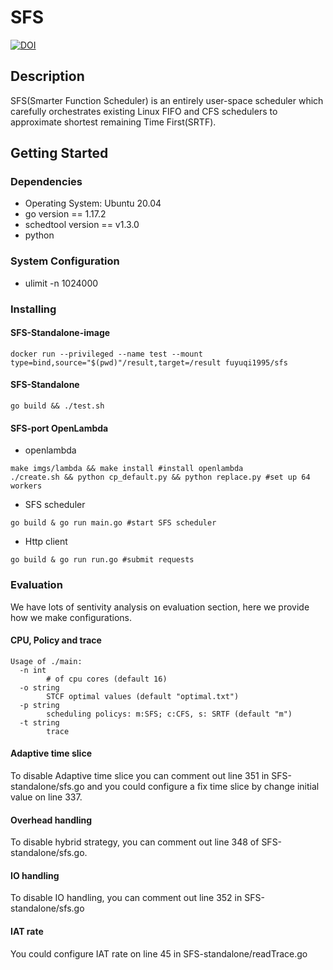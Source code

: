 # SFS
[![DOI](https://zenodo.org/badge/480597485.svg)](https://zenodo.org/badge/latestdoi/480597485)
## Description

 SFS(Smarter Function Scheduler) is an entirely user-space scheduler which carefully orchestrates existing Linux FIFO and CFS schedulers to approximate shortest remaining Time First(SRTF).

## Getting Started

### Dependencies

* Operating System: Ubuntu 20.04
* go version == 1.17.2
* schedtool version == v1.3.0
* python

### System Configuration

* ulimit -n 1024000

### Installing

#### SFS-Standalone-image

```
docker run --privileged --name test --mount type=bind,source="$(pwd)"/result,target=/result fuyuqi1995/sfs
```

#### SFS-Standalone

```go build && ./test.sh```

#### SFS-port OpenLambda

* openlambda
```
make imgs/lambda && make install #install openlambda
./create.sh && python cp_default.py && python replace.py #set up 64 workers
```
* SFS scheduler
```
go build & go run main.go #start SFS scheduler
```
* Http client
```
go build & go run run.go #submit requests
```

### Evaluation

We have lots of sentivity analysis on evaluation section, here we provide how we make configurations.

#### CPU, Policy and trace

```
Usage of ./main:
  -n int
    	# of cpu cores (default 16)
  -o string
    	STCF optimal values (default "optimal.txt")
  -p string
    	scheduling policys: m:SFS; c:CFS, s: SRTF (default "m")
  -t string
    	trace
```
#### Adaptive time slice

To disable Adaptive time slice you can comment out line 351 in SFS-standalone/sfs.go and you could configure a fix time slice by change initial value on line 337.

#### Overhead handling

To disable hybrid strategy, you can comment out line 348 of SFS-standalone/sfs.go.

#### IO handling

To disable IO handling, you can comment out line 352 in SFS-standalone/sfs.go

#### IAT rate

You could configure IAT rate on line 45 in SFS-standalone/readTrace.go
